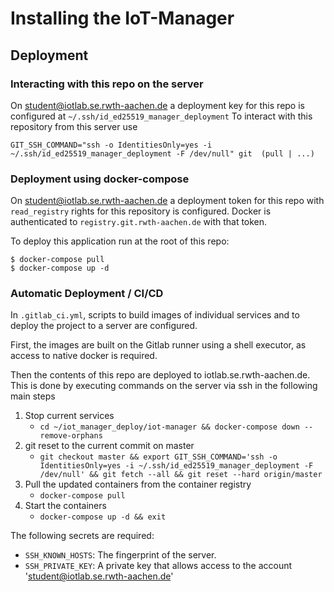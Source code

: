 <!-- (c) https://github.com/MontiCore/monticore -->
# Installing the IoT-Manager



## Deployment
### Interacting with this repo on the server
On student@iotlab.se.rwth-aachen.de a deployment key for this repo is configured at `~/.ssh/id_ed25519_manager_deployment`
To interact with this repository from this server use

`GIT_SSH_COMMAND="ssh -o IdentitiesOnly=yes -i ~/.ssh/id_ed25519_manager_deployment -F /dev/null" git  (pull | ...)`

### Deployment using docker-compose
On student@iotlab.se.rwth-aachen.de a deployment token for this repo with `read_registry` rights for this repository is configured. Docker is authenticated to `registry.git.rwth-aachen.de` with that token. 

To deploy this application run at the root of this repo:
```
$ docker-compose pull
$ docker-compose up -d
```

### Automatic Deployment / CI/CD

In `.gitlab_ci.yml`, scripts to build images of individual services and to deploy the project to a server are configured.

First, the images are built on the Gitlab runner using a shell executor, as access to native docker is required.

Then the contents of this repo are deployed to iotlab.se.rwth-aachen.de.
This is done by executing commands on the server via ssh in the following main steps

1. Stop current services
    - `cd ~/iot_manager_deploy/iot-manager && docker-compose down --remove-orphans`
2. git reset to the current commit on master
    - `git checkout master && export GIT_SSH_COMMAND='ssh -o IdentitiesOnly=yes -i ~/.ssh/id_ed25519_manager_deployment -F /dev/null' && git fetch --all && git reset --hard origin/master`
3. Pull the updated containers from the container registry
    - `docker-compose pull`
4. Start the containers
    - `docker-compose up -d && exit`

The following secrets are required:
- `SSH_KNOWN_HOSTS`: The fingerprint of the server.
- `SSH_PRIVATE_KEY`: A private key that allows access to the account 'student@iotlab.se.rwth-aachen.de'